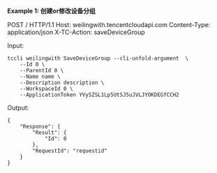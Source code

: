 **Example 1: 创建or修改设备分组**

POST / HTTP/1.1
Host: weilingwith.tencentcloudapi.com
Content-Type: application/json
X-TC-Action: saveDeviceGroup

Input: 

```
tccli weilingwith SaveDeviceGroup --cli-unfold-argument  \
    --Id 0 \
    --ParentId 0 \
    --Name name \
    --Description description \
    --WorkspaceId 0 \
    --ApplicationToken YVySZSL1Lp5UtSJ5uJVLJYOKDEGfCCH2
```

Output: 
```
{
    "Response": {
        "Result": {
            "Id": 0
        },
        "RequestId": "requestid"
    }
}
```

